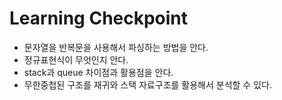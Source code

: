 # Learning Checkpoint

- 문자열을 반복문을 사용해서 파싱하는 방법을 안다.
- 정규표현식이 무엇인지 안다.
- stack과 queue 차이점과 활용점을 안다.
- 무한중첩된 구조를 재귀와 스택 자료구조를 활용해서 분석할 수 있다.
